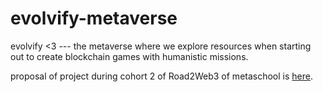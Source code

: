 # evolvify-metaverse
 evolvify &lt;3 --- the metaverse where we explore resources when starting out to create blockchain games with humanistic missions.

proposal of project during cohort 2 of Road2Web3 of metaschool is [here](https://github.com/clionachee/Metaschool-Proposal-Evolvify).
